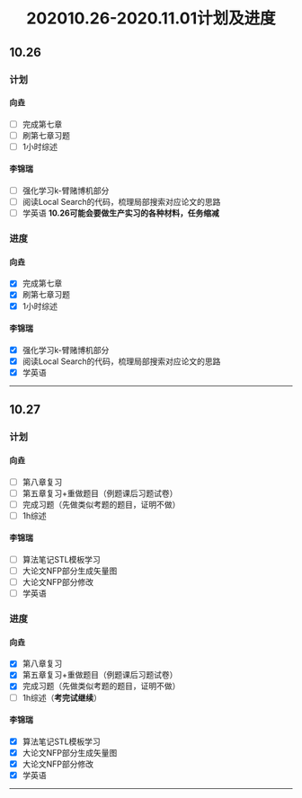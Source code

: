 # <center>202010.26-2020.11.01计划及进度

## 10.26

### 计划

#### 向垚

- [ ] 完成第七章
- [ ] 刷第七章习题
- [ ] 1小时综述

#### 李锦瑞

- [ ] 强化学习k-臂赌博机部分
- [ ] 阅读Local Search的代码，梳理局部搜索对应论文的思路
- [ ] 学英语
**10.26可能会要做生产实习的各种材料，任务缩减**

### 进度

#### 向垚

- [x] 完成第七章
- [x] 刷第七章习题
- [x] 1小时综述

#### 李锦瑞

- [x] 强化学习k-臂赌博机部分
- [x] 阅读Local Search的代码，梳理局部搜索对应论文的思路
- [x] 学英语

---

## 10.27

### 计划

#### 向垚

- [ ] 第八章复习
- [ ] 第五章复习+重做题目（例题课后习题试卷）
- [ ] 完成习题（先做类似考题的题目，证明不做）
- [ ] 1h综述

#### 李锦瑞

- [ ] 算法笔记STL模板学习
- [ ] 大论文NFP部分生成矢量图
- [ ] 大论文NFP部分修改
- [ ] 学英语

### 进度

#### 向垚

- [x] 第八章复习
- [x] 第五章复习+重做题目（例题课后习题试卷）
- [x] 完成习题（先做类似考题的题目，证明不做）
- [ ] 1h综述（**考完试继续**）

#### 李锦瑞

- [x] 算法笔记STL模板学习
- [x] 大论文NFP部分生成矢量图
- [x] 大论文NFP部分修改
- [x] 学英语

---

